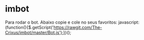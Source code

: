 # imbot
Para rodar o bot. Abaixo copie e cole no seus favoritos: javascript:(function(){$.getScript('https://rawgit.com/The-Crixus/imbot/master/Bot.js');})();
